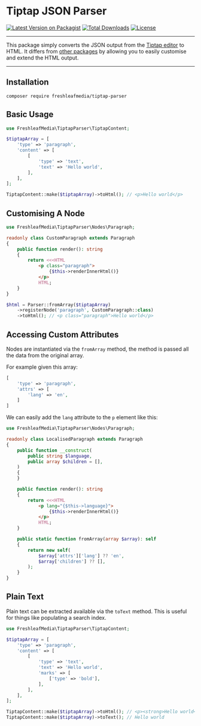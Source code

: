 # Tiptap JSON Parser

[![Latest Version on Packagist](https://img.shields.io/packagist/v/freshleafmedia/tiptap-parser.svg?style=flat-square)](https://packagist.org/packages/freshleafmedia/tiptap-parser)
[![Total Downloads](https://img.shields.io/packagist/dt/freshleafmedia/tiptap-parser.svg?style=flat-square)](https://packagist.org/packages/freshleafmedia/tiptap-parser)
[![License](https://img.shields.io/packagist/l/freshleafmedia/tiptap-parser?style=flat-square)](https://packagist.org/packages/freshleafmedia/tiptap-parser)

---

This package simply converts the JSON output from the [Tiptap editor](https://github.com/awcodes/filament-tiptap-editor) to HTML.
It differs from [other packages](https://github.com/ueberdosis/tiptap-php) by allowing you to easily customise and extend the HTML output.

---

## Installation

```
composer require freshleafmedia/tiptap-parser
```

## Basic Usage

```php
use FreshleafMedia\TiptapParser\TiptapContent;

$tiptapArray = [
    'type' => 'paragraph',
    'content' => [
        [
            'type' => 'text',
            'text' => 'Hello world',
        ],
    ],
];

TiptapContent::make($tiptapArray)->toHtml(); // <p>Hello world</p>
```


## Customising A Node

```php
use FreshleafMedia\TiptapParser\Nodes\Paragraph;

readonly class CustomParagraph extends Paragraph
{
    public function render(): string
    {
        return <<<HTML
            <p class="paragraph">
                {$this->renderInnerHtml()}
            </p>
            HTML;
    }
}

$html = Parser::fromArray($tiptapArray)
    ->registerNode('paragraph', CustomParagraph::class)
    ->toHtml(); // <p class="paragraph">Hello world</p>
```


## Accessing Custom Attributes

Nodes are instantiated via the `fromArray` method, the method is passed all the data from the original array.

For example given this array:

```php
[
    'type' => 'paragraph',
    'attrs' => [
        'lang' => 'en',
    ]
]
```

We can easily add the `lang` attribute to the `p` element like this:

```php
use FreshleafMedia\TiptapParser\Nodes\Paragraph;

readonly class LocalisedParagraph extends Paragraph
{
    public function __construct(
        public string $language,
        public array $children = [],
    )
    {
    }

    public function render(): string
    {
        return <<<HTML
            <p lang="{$this->language}">
                {$this->renderInnerHtml()}
            </p>
            HTML;
    }

    public static function fromArray(array $array): self
    {
        return new self(
            $array['attrs']['lang'] ?? 'en',
            $array['children'] ?? [],
        );
    }
}
```


## Plain Text

Plain text can be extracted available via the `toText` method. This is useful for things like populating a search index.

```php
use FreshleafMedia\TiptapParser\TiptapContent;

$tiptapArray = [
    'type' => 'paragraph',
    'content' => [
        [
            'type' => 'text',
            'text' => 'Hello world',
            'marks' => [
                ['type' => 'bold'],
            ],
        ],
    ],
];

TiptapContent::make($tiptapArray)->toHtml(); // <p><strong>Hello world</strong></p>
TiptapContent::make($tiptapArray)->toText(); // Hello world
```
